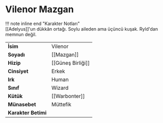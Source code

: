 # Vilenor Mazgan  
  
!!! note inline end "Karakter Notları"  
	[[Adelyus]]'un dükkân ortağı. Soylu aileden ama üçüncü kuşak. Ryld'dan memnun değil.     
  
|  |  |  
|---|---|  
| **İsim** | Vilenor |  
| **Soyadı** | [[Mazgan]] |  
| **Hizip** | [[Güneş Birliği]] |  
| **Cinsiyet** | Erkek |  
| **Irk** | Human |  
| **Sınıf** | Wizard |  
| **Kütük** | [[Warbonter]] |  
| **Münasebet** | Müttefik |  
| **Karakter Betimi** |  |  
  
  
